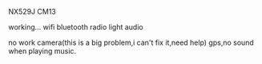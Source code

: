 NX529J CM13

working...
wifi bluetooth radio light audio

no work
camera(this is a big problem,i can't fix it,need help)
gps,no sound when playing music.
